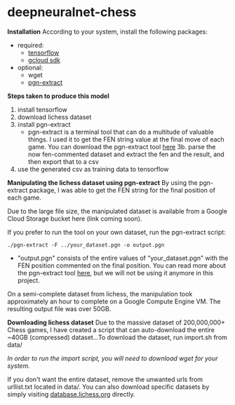 # deepneuralnet-chess

**Installation**
According to your system, install the following packages:
  - required:
    - [tensorflow](https://www.tensorflow.org/install/)
    - [gcloud sdk](https://cloud.google.com/sdk/)
  - optional:
    - wget
    - [pgn-extract](https://www.cs.kent.ac.uk/people/staff/djb/pgn-extract/)
  
**Steps taken to produce this model**
1. install tensorflow
2. download lichess dataset 
3. install pgn-extract
    - pgn-extract is a terminal tool that can do a multitude of valuable things. I used it to get the FEN string value at the final move of each game. You can download the pgn-extract tool [here](https://www.cs.kent.ac.uk/people/staff/djb/pgn-extract/)
3b. parse the now fen-commented dataset and extract the fen and the result, and then export that to a csv
4. use the generated csv as training data to tensorflow
    
**Manipulating the lichess dataset using pgn-extract**
By using the pgn-extract package, I was able to get the FEN string for the final position of each game.

Due to the large file size, the manipulated dataset is available from a Google Cloud Storage bucket here (link coming soon).

If you prefer to run the tool on your own dataset, run the pgn-extract script:

```
./pgn-extract -F ../your_dataset.pgn -o output.pgn
```
- "output.pgn" consists of the entire values of "your_dataset.pgn" with the FEN position commented on the final position. You can read more about the pgn-extract tool [here](ftp://ftp.cs.kent.ac.uk/pub/djb/pgn-extract/help.html), but we will not be using it anymore in this project.

On a semi-complete dataset from lichess, the manipulation took approximately an hour to complete on a Google Compute Engine VM. The resulting output file was over 50GB.


**Downloading lichess dataset**
Due to the massive dataset of 200,000,000+ Chess games, I have created a script that can auto-download the entire ~40GB (compressed) dataset...To download the dataset, run import.sh from data/

*In order to run the import script, you will need to download wget for your system.*

If you don't want the entire dataset, remove the unwanted urls from urllist.txt located in data/. You can also download specific datasets by simply visiting [database.lichess.org](https://database.lichess.org/) directly.
